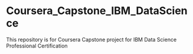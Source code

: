 # Coursera_Capstone_IBM_DataScience
This repository is for Coursera Capstone project for IBM Data Science Professional Certification
